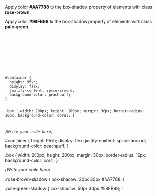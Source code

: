Apply color **#AA7788** to the box-shadow property of elements with class **rose-brown**.

Apply color **#98FB98** to the box-shadow property of elements with class **pale-green**.

<codeblock language="css" type="exercise" testMode="fixedInput">
<code>
<panel language="html">
<div id="container">
  <div class="box rose-brown-shadow"></div>
  <div class="box pale-green-shadow"></div>
</div>
</panel>
<panel language="css">
#container {
  height: 95vh;
  display: flex;
  justify-content: space-around;
  background-color: peachpuff;
}

.box {
  width: 200px;
  height: 200px;
  margin: 30px;
  border-radius: 10px;
  background-color: coral;
}

/*Write your code here*/
</panel>
</code>

<solution>
#container {
  height: 95vh;
  display: flex;
  justify-content: space-around;
  background-color: peachpuff;
}

.box {
  width: 200px;
  height: 200px;
  margin: 30px;
  border-radius: 10px;
  background-color: coral;
}

/*Write your code here*/

.rose-brown-shadow {
  box-shadow: 20px 30px #AA7788;
}

.pale-green-shadow {
  box-shadow: 50px 30px #98FB98;
}
</solution>
</codeblock>
